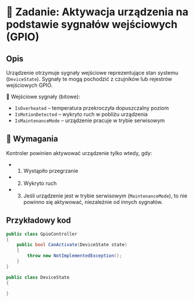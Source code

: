# 🧪 Zadanie: Aktywacja urządzenia na podstawie sygnałów wejściowych (GPIO)

## Opis
Urządzenie otrzymuje sygnały wejściowe reprezentujące stan systemu (`DeviceState`). 
Sygnały te mogą pochodzić z czujników lub rejestrów wejściowych GPIO.

🧩 Wejściowe sygnały (bitowe):
- `IsOverheated` – temperatura przekroczyła dopuszczalny poziom
- `IsMotionDetected` – wykryto ruch w pobliżu urządzenia
- `IsMaintenanceMode` – urządzenie pracuje w trybie serwisowym


## 🎯 Wymagania

 Kontroler powinien aktywować urządzenie tylko wtedy, gdy:
- 1. Wystąpiło przegrzanie
- 2. Wykryto ruch 
- 3. Jeśli urządzenie jest w trybie serwisowym (`MaintenanceMode`), to nie powinno się aktywować, niezależnie od innych sygnałów.


## Przykładowy kod

```cs
public class GpioController
{
    public bool CanActivate(DeviceState state)
    {
        throw new NotImplementedException();
    }
}

public class DeviceState
{
 
}
```